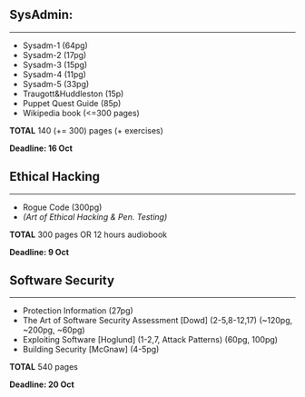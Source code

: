 ## SysAdmin:
----------------------
* Sysadm-1 (64pg)
* Sysadm-2 (17pg)
* Sysadm-3 (15pg)
* Sysadm-4 (11pg)
* Sysadm-5 (33pg)
* Traugott&Huddleston (15p)
* Puppet Quest Guide (85p)
* Wikipedia book (<=300 pages)

**TOTAL** 140 (+= 300) pages (+ exercises)

**Deadline: 16 Oct**

## Ethical Hacking
----------------------
* Rogue Code (300pg) 
* *(Art of Ethical Hacking & Pen. Testing)*

**TOTAL** 300 pages OR 12 hours audiobook

**Deadline: 9 Oct**

## Software Security
----------------------
* Protection Information (27pg)
* The Art of Software Security Assessment [Dowd] (2-5,8-12,17) (~120pg, ~200pg, ~60pg)
* Exploiting Software [Hoglund] (1-2,7, Attack Patterns) (60pg, 100pg)
* Building Security [McGnaw] (4-5pg)

**TOTAL** 540 pages

**Deadline: 20 Oct**

